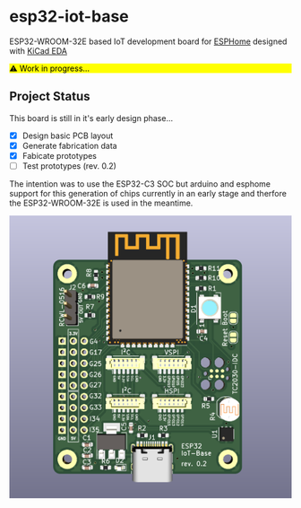 # esp32-iot-base

ESP32-WROOM-32E based IoT development board for [ESPHome](https://esphome.io/) designed with [KiCad EDA](https://www.kicad.org/)

<p style="background-color:yellow">
<font color="black"> ⚠️  Work in progress...</font>
</p>

## Project Status

This board is still in it's early design phase...

- [x] Design basic PCB layout
- [x] Generate fabrication data
- [x] Fabicate prototypes
- [ ] Test prototypes (rev. 0.2)

The intention was to use the ESP32-C3 SOC but arduino and esphome support for this generation of chips currently in an early stage and therfore the ESP32-WROOM-32E is used in the meantime.

![iot-base-v1](./docs/iotbase-v2.png)
